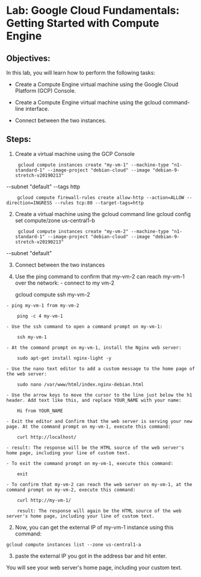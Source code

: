 # Lab: Google Cloud Fundamentals: Getting Started with Compute Engine

## Objectives:
In this lab, you will learn how to perform the following tasks:

- Create a Compute Engine virtual machine using the Google Cloud Platform (GCP) Console.

- Create a Compute Engine virtual machine using the gcloud command-line interface.

- Connect between the two instances.

## Steps:

1. Create a virtual machine using the GCP Console

        gcloud compute instances create "my-vm-1" --machine-type "n1-standard-1" --image-project "debian-cloud" --image "debian-9-stretch-v20190213"
 --subnet "default" --tags http

        gcloud compute firewall-rules create allow-http --action=ALLOW --direction=INGRESS --rules tcp:80 --target-tags=http

2. Create a virtual machine using the gcloud command line
        gcloud config set compute/zone us-central1-b

        gcloud compute instances create "my-vm-2" --machine-type "n1-standard-1" --image-project "debian-cloud" --image "debian-9-stretch-v20190213"
 --subnet "default"

3. Connect between the two instances
  1. Use the ping command to confirm that my-vm-2 can reach my-vm-1 over the network:
    - connect to my vm-2

        gcloud compute ssh my-vm-2

    - ping my-vm-1 from my-vm-2

        ping -c 4 my-vm-1

    - Use the ssh command to open a command prompt on my-vm-1:

        ssh my-vm-1

    - At the command prompt on my-vm-1, install the Nginx web server:

        sudo apt-get install nginx-light -y

    - Use the nano text editor to add a custom message to the home page of the web server:

        sudo nano /var/www/html/index.nginx-debian.html

    - Use the arrow keys to move the cursor to the line just below the h1 header. Add text like this, and replace YOUR_NAME with your name:

        Hi from YOUR_NAME

    - Exit the editor and Confirm that the web server is serving your new page. At the command prompt on my-vm-1, execute this command:

        curl http://localhost/

    - result: The response will be the HTML source of the web server's home page, including your line of custom text.

    - To exit the command prompt on my-vm-1, execute this command:

        exit

    - To confirm that my-vm-2 can reach the web server on my-vm-1, at the command prompt on my-vm-2, execute this command:

        curl http://my-vm-1/

        result: The response will again be the HTML source of the web server's home page, including your line of custom text.

  2. Now, you can get the external IP of my-vm-1 instance using this command:

    gcloud compute instances list --zone us-central1-a

  3. paste the external IP you got in the address bar and hit enter.

  You will see your web server's home page, including your custom text.

